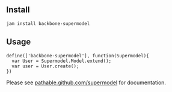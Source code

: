 Install
-------
    jam install backbone-supermodel


Usage
-----
    define(['backbone-supermodel'], function(Supermodel){
      var User = Supermodel.Model.extend();
      var user = User.create(); 
    })

Please see [pathable.github.com/supermodel](pathable.github.com/supermodel) for documentation. 
